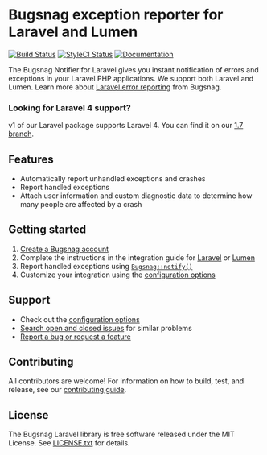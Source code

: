 # Bugsnag exception reporter for Laravel and Lumen
[![Build Status](https://img.shields.io/travis/bugsnag/bugsnag-laravel/master.svg?style=flat-square)](https://travis-ci.org/bugsnag/bugsnag-laravel)
[![StyleCI Status](https://styleci.io/repos/14268472/shield?branch=master)](https://styleci.io/repos/14268472)
[![Documentation](https://img.shields.io/badge/documentation-latest-blue.svg?style=flat-square)](https://docs.bugsnag.com/platforms/php/)

The Bugsnag Notifier for Laravel gives you instant notification of errors and exceptions in your Laravel PHP applications. We support both Laravel and Lumen. Learn more about [Laravel error reporting](https://www.bugsnag.com/platforms/php/laravel/) from Bugsnag.


### Looking for Laravel 4 support?

v1 of our Laravel package supports Laravel 4. You can find it on our [1.7 branch](https://github.com/bugsnag/bugsnag-laravel/tree/1.7).


## Features

* Automatically report unhandled exceptions and crashes
* Report handled exceptions
* Attach user information and custom diagnostic data to determine how many people are affected by a crash


## Getting started

1. [Create a Bugsnag account](https://www.bugsnag.com)
2. Complete the instructions in the integration guide for [Laravel](https://docs.bugsnag.com/platforms/php/laravel/) or [Lumen](https://docs.bugsnag.com/platforms/php/lumen/)
3. Report handled exceptions using [`Bugsnag::notify()`](https://docs.bugsnag.com/platforms/php/laravel/#reporting-handled-exceptions)
4. Customize your integration using the [configuration options](https://docs.bugsnag.com/platforms/php/laravel/configuration-options/)


## Support

* Check out the [configuration options](https://docs.bugsnag.com/platforms/php/laravel/configuration-options/)
* [Search open and closed issues](https://github.com/bugsnag/bugsnag-laravel/issues?utf8=✓&q=is%3Aissue) for similar problems
* [Report a bug or request a feature](https://github.com/bugsnag/bugsnag-laravel/issues/new)


## Contributing

All contributors are welcome! For information on how to build, test, and release, see our [contributing guide](CONTRIBUTING.md).


## License

The Bugsnag Laravel library is free software released under the MIT License. See [LICENSE.txt](LICENSE.txt) for details.
